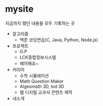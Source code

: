 # mysite
지금까지 했던 내용들 모두 기록하는 곳
* 알고리즘
  * 백준 코딩연습(C, Java, Python, Node.js)
* 프로젝트
  * G.P
  * LCK종합정보시스템
  * 헤어해죠~
* 커리어
  * 수학 시뮬레이션
  * Math Question Maker
  * Algeomath 3D, kid 3D
  * 웹 디지털 교과서 콘텐츠 제작
* 내소개
